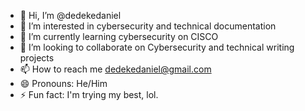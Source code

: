 - 👋 Hi, I’m @dedekedaniel
- 👀 I’m interested in cybersecurity and technical documentation
- 🌱 I’m currently learning cybersecurity on CISCO
- 💞️ I’m looking to collaborate on Cybersecurity and technical writing projects
- 📫 How to reach me dedekedaniel@gmail.com
- 😄 Pronouns: He/Him
- ⚡ Fun fact: I'm trying my best, lol.

<!---
dedekedaniel/dedekedaniel is a ✨ special ✨ repository because its `README.md` (this file) appears on your GitHub profile.
You can click the Preview link to take a look at your changes.
--->
